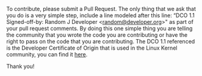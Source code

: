 To contribute, please submit a Pull Request. The only thing that we ask that you do
is a very simple step, include a line modeled after this line:
        “DCO 1.1 Signed-off-by: Random J Developer &lt;random@developer.org&gt;"
as part of your pull request comments. By doing this one simple thing you are telling
the community that you wrote the code you are contributing or have the right to pass
on the code that you are contributing. The
DCO 1.1 referenced is the Developer Certificate of Origin that is used in the Linux Kernel community, you can find it [here](http://elinux.org/Developer_Certificate_Of_Origin "DCO 1.1").

Thank you!
